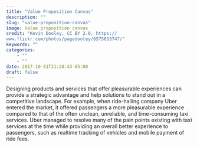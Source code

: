```yaml
---
title: "Value Proposition Canvas"
description: ""
slug: "value-proposition-canvas"
image: Value proposition canvas
credit: "Kevin Dooley, CC BY 2.0, https://www.flickr.com/photos/pagedooley/6575053747/"
keywords: ""
categories:
    - ""
    - ""
date: 2017-10-31T21:28:43-05:00
draft: false
---
```


Designing products and services that offer pleasurable experiences can provide a strategic advantage and help solutions to stand out in a competitive landscape. For example, when ride-hailing company Uber entered the market, it offered passengers a more pleasurable experience compared to that of the often unclean, unreliable, and time-consuming taxi services. Uber managed to resolve many of the pain points existing with taxi services at the time while providing an overall better experience to passengers, such as realtime tracking of vehicles and mobile payment of ride fees.
